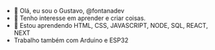- 👋 Olá, eu sou o Gustavo, @fontanadev
- 👀 Tenho interesse em aprender e criar coisas.
- 🌱 Estou aprendendo HTML, CSS, JAVASCRIPT, NODE, SQL, REACT, NEXT
- Trabalho também com Arduino e ESP32





